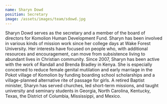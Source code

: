 ```yaml
---
name: Sharyn Dowd
position: Secretary
image: /assets/images/team/sdowd.jpg
---
```

Sharyn Dowd serves as the secretary and a member of the board of directors for Komolion Human Development Fund. Sharyn
has been involved in various kinds of mission work since her college days at Wake Forest University. Her interests have
focused on people who, with additional resources and encouragement, can move from subsistence living to abundant lives
in Christian community. Since 2007, Sharyn has been active with the work of Randall and Brenda Bradley in Kenya. She is
especially concerned to reduce female genital mutilation and early marriage in the Pokot village of Komolion by funding
boarding school scholarships and a village-planned alternative rite of passage for girls. A retired Baptist minister,
Sharyn has served churches, led short-term missions, and taught university and seminary students in Georgia, North
Carolina, Kentucky, Texas, the District of Columbia, Mississippi, and Mexico.
